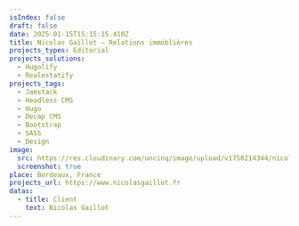 ```yaml
---
isIndex: false
draft: false
date: 2025-01-15T15:15:15.410Z
title: Nicolas Gaillot — Relations immoblières
projects_types: Editorial
projects_solutions:
  - Hugolify
  - Realestatify
projects_tags:
  - Jamstack
  - Headless CMS
  - Hugo
  - Decap CMS
  - Bootstrap
  - SASS
  - Design
image:
  src: https://res.cloudinary.com/uncinq/image/upload/v1758214344/nicolasgaillot_qlcigg.png
  screenshot: true
place: Bordeaux, France
projects_url: https://www.nicolasgaillot.fr
datas:
  - title: Client
    text: Nicolas Gaillot
---
```

